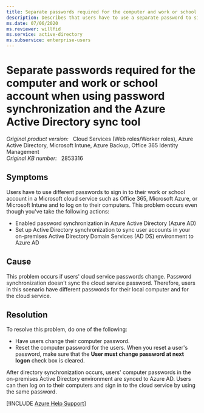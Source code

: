 ```yaml
---
title: Separate passwords required for the computer and work or school account when using password synchronization and the Azure Active Directory sync tool
description: Describes that users have to use a separate password to sign in to Office 365 and to log on to their computer, even though password synchronization is enabled in Azure AD. Provides a resolution.
ms.date: 07/06/2020
ms.reviewer: willfid
ms.service: active-directory
ms.subservice: enterprise-users
---
```

# Separate passwords required for the computer and work or school account when using password synchronization and the Azure Active Directory sync tool

_Original product version:_ &nbsp; Cloud Services (Web roles/Worker roles), Azure Active Directory, Microsoft Intune, Azure Backup, Office 365 Identity Management  
_Original KB number:_ &nbsp; 2853316

## Symptoms

Users have to use different passwords to sign in to their work or school account in a Microsoft cloud service such as Office 365, Microsoft Azure, or Microsoft Intune and to log on to their computers. This problem occurs even though you've take the following actions:

- Enabled password synchronization in Azure Active Directory (Azure AD)
- Set up Active Directory synchronization to sync user accounts in your on-premises Active Directory Domain Services (AD DS) environment to Azure AD

## Cause

This problem occurs if users' cloud service passwords change. Password synchronization doesn't sync the cloud service password. Therefore, users in this scenario have different passwords for their local computer and for the cloud service.

## Resolution

To resolve this problem, do one of the following:

- Have users change their computer password.
- Reset the computer password for the users. When you reset a user's password, make sure that the **User must change password at next logon** check box is cleared.

After directory synchronization occurs, users' computer passwords in the on-premises Active Directory environment are synced to Azure AD. Users can then log on to their computers and sign in to the cloud service by using the same password.

[!INCLUDE [Azure Help Support](../../includes/azure-help-support.md)]
